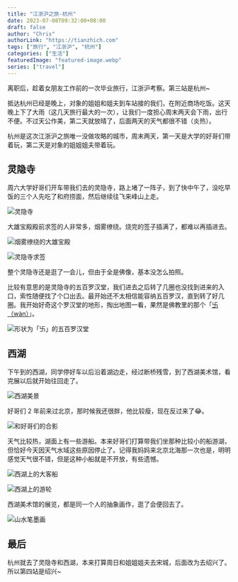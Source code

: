 ```yaml
---
title: "江浙沪之旅-杭州"
date: 2023-07-08T09:32:00+08:00
draft: false
author: "Chris"
authorLink: "https://tianzhich.com"
tags: ["旅行", "江浙沪", "杭州"]
categories: ["生活"]
featuredImage: "featured-image.webp"
series: ["travel"]
---
```


离职后，趁着女朋友工作前的一次毕业旅行，江浙沪考察。第三站是杭州~

<!--more-->

抵达杭州已经是晚上，对象的姐姐和姐夫到车站接的我们，在附近商场吃饭。这天晚上下了大雨（这几天旅行最大的一次），让我们一度担心周末两天会下雨，出行不便。不过天公作美，第二天就放晴了，后面两天的天气都很不错（炎热）。

杭州是这次江浙沪之旅唯一没做攻略的城市，周末两天，第一天是大学的好哥们带着玩，第二天是对象的姐姐姐夫带着玩。

## 灵隐寺

周六大学好哥们开车带我们去的灵隐寺，路上堵了一阵子，到了快中午了，没吃早饭的三个人先吃了和府捞面，然后继续往飞来峰山上走。

![](./lingyin-temple.jpeg "灵隐寺")

大雄宝殿殿前求签的人非常多，烟雾缭绕。烧完的签子插满了，都难以再插进去。

![](./daxiongbaodian.jpeg "烟雾缭绕的大雄宝殿")

![](./qiuqian.jpeg "灵隐寺求签")

整个灵隐寺还是逛了一会儿，但由于全是佛像，基本没怎么拍照。

比较有意思的是灵隐寺的五百罗汉堂，我们进去之后转了几圈也没找到进来的入口，索性随便找了个口出去。最开始还不太相信能容纳五百罗汉，直到转了好几圈。我开始好奇这个罗汉堂的地形，掏出地图一看，果然是佛教里的那个「[卐（wàn）](https://zh.wikipedia.org/zh-cn/%E5%8D%8D)」。

![](./luohantan-map.png "形状为「卐」的五百罗汉堂")

## 西湖

下午到的西湖，同学停好车以后沿着湖边走，经过断桥残雪，到了西湖美术馆，看完展以后就开始往回走了。

![](./west-lake.jpeg "西湖美景")

好哥们 2 年前来过北京，那时候我还很胖，他比较瘦，现在反过来了😂。

![](./with-weijie.jpeg "和好哥们的合影")

天气比较热，湖面上有一些游船。本来好哥们打算带我们坐那种比较小的船游湖，但恰好今天因天气水域这些原因停止了。记得我妈妈来北京北海那一次也是，明明感觉天气很不错，但是这种小船就是不开放，有些遗憾。

![](./west-lake-2.jpeg "西湖上的大客船")

![](./west-lake-3.jpeg "西湖上的游轮")

西湖美术馆的展览，都是同一个人的抽象画作，逛了会便回去了。

![](./hua.jpeg "山水笔墨画")

## 最后

杭州就去了灵隐寺和西湖，本来打算周日和姐姐姐夫去宋城，后面改为去绍兴了。所以第四站是绍兴~
